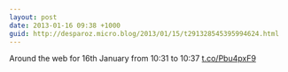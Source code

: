 ```yaml
---
layout: post
date: 2013-01-16 09:38 +1000
guid: http://desparoz.micro.blog/2013/01/15/t291328545395994624.html
---
```

Around the web for 16th January from 10:31 to 10:37 [t.co/Pbu4pxF9](http://t.co/Pbu4pxF9)
